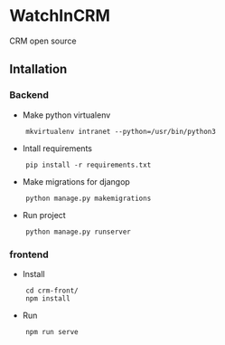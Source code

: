 # WatchInCRM
CRM open source

## Intallation

### Backend

* Make python virtualenv

```
	mkvirtualenv intranet --python=/usr/bin/python3
```

* Intall requirements

```
	pip install -r requirements.txt
```

* Make migrations for djangop

```
	python manage.py makemigrations
```

* Run project

```
	python manage.py runserver
```

### frontend

* Install

```
	cd crm-front/
	npm install
```

* Run

```
	npm run serve
```
